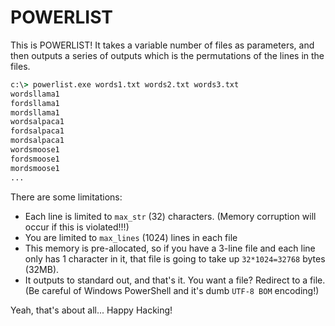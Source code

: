 # POWERLIST

This is POWERLIST!
It takes a variable number of files as parameters, and then outputs a series of outputs which is the permutations of the lines in the files.

``` cmd
c:\> powerlist.exe words1.txt words2.txt words3.txt
wordsllama1
fordsllama1
mordsllama1
wordsalpaca1
fordsalpaca1
mordsalpaca1
wordsmoose1
fordsmoose1
mordsmoose1
...
```

There are some limitations:
  * Each line is limited to `max_str` (32) characters. (Memory corruption will occur if this is violated!!!)
  * You are limited to `max_lines` (1024) lines in each file
  * This memory is pre-allocated, so if you have a 3-line file and each line only has 1 character in it, that file is going to take up `32*1024=32768` bytes (32MB).
  * It outputs to standard out, and that's it.  You want a file?  Redirect to a file. (Be careful of Windows PowerShell and it's dumb `UTF-8 BOM` encoding!)

Yeah, that's about all... Happy Hacking!

